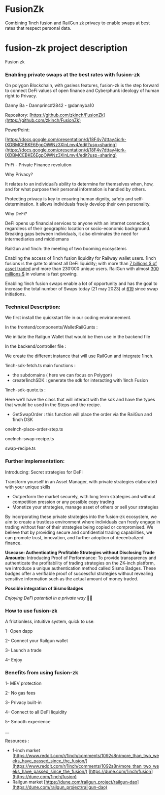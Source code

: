 # FusionZk

Combining 1inch fusion and RailGun zk privacy to enable swaps at best rates that respect personal data.

# fusion-zk project description

Fusion zk

### Enabling private swaps at the best rates with fusion-zk
On polygon Blockchain, with gasless features, fusion-zk is the step forward to connect DeFi values of open finance and Cyberphunk ideology of human right to Privacy.

Danny Ba - Dannprinc#2842 - @dannyba10

Repository:
[https://github.com/zkinch/FusionZk](https://github.com/zkinch/FusionZk)

PowerPoint:

[https://docs.google.com/presentation/d/18F4v7dttay4icrk-lXDBMCEBKE6EgpOiWNz3XInLmv4/edit?usp=sharing](https://docs.google.com/presentation/d/18F4v7dttay4icrk-lXDBMCEBKE6EgpOiWNz3XInLmv4/edit?usp=sharing)

PriFi - Private Finance revolution

Why Privacy?

It relates to an individual’s ability to determine for themselves when, how, and for what purpose their personal information is handled by others.

Protecting privacy is key to ensuring human dignity, safety and self-determination. It allows individuals freely develop their own personality.

Why DeFi?

DeFi opens up financial services to anyone with an internet connection, regardless of their geographic location or socio-economic background. Breaking gaps between individuals, it also eliminates the need for intermediaries and middlemans

RailGun and 1inch: the meeting of two booming ecosystems

Enabling the access of 1inch fusion liquidity for Railway wallet users. 1inch fusions is the gate to almost all DeFi liquidity; with more than [7 billions $ of asset traded](https://dune.com/1inch/fusion) and more than 230’000 unique users.
RailGun with almost [300 millions $](https://dune.com/railgun_project/railgun-dao) in volume is fast growing. 

Enabling 1inch fusion swaps enable a lot of opportunity and has the goal to increase the total number of Swaps today (21 may 2023) at [619](https://dune.com/railgun_project/railgun-dao) since swap initiations. 

### Technical Description:
We first install the quickstart file in our coding environnement.

In the frontend/components/WalletRailGunts : 

We initiate the Railgun Wallet that would be then use in the backend file

In the backend/controller file :

We create the different instance that will use RailGun and integrate 1inch. 

1inch-sdk-fetch.ts main functions : 

- the subdomains ( here we can focus on Polygon)
- create1inchSDK : generate the sdk for interacting with 1inch Fusion

1inch-sdk-quote.ts :

Here we’ll have the class that will interact with the sdk and have the types that would be used in the Steps and the recipe. 

- GetSwapOrder : this function will place the order via the RailGun  and 1inch DSK

oneInch-place-order-step.ts

oneInch-swap-recipe.ts

swap-recipe.ts

### Further implementation:
Introducing: Secret strategies for DeFi

Transform yourself in an Asset Manager, with private strategies elaborated with your unique skills 

- Outperform the market securely, with long term strategies and without competition pression or any possible copy trading
- Monetize your strategies, manage asset of others or sell your strategies

By incorporating these private strategies into the fusion-zk ecosystem, we aim to create a trustless environment where individuals can freely engage in trading without fear of their strategies being copied or compromised. We believe that by providing secure and confidential trading capabilities, we can promote trust, innovation, and further adoption of decentralized finance.

**Usecase: Authenticating Profitable Strategies without Disclosing Trade Amounts:** 
Introducing Proof of Performance: To provide transparency and authenticate the profitability of trading strategies on the ZK-inch platform, we introduce a unique authentication method called Sismo Badges. These badges offer a verifiable proof of successful strategies without revealing sensitive information such as the actual amount of money traded.

****Possible integration of Sismo Badges****

*Enjoying DeFi potential in a private way* 🦄🔫

### How to use fusion-zk

A frictionless, intuitive system, quick to use: 

1- Open dapp

2-  Connect your Railgun wallet 

3- Launch a trade

4- Enjoy

### Benefits from using fusion-zk

1- MEV protection

2- No gas fees

3- Privacy built-in

4- Connect to all DeFi liquidity 

5- Smooth experience

__

Resources : 

- 1-inch market [https://www.reddit.com/r/1inch/comments/1092s8n/more_than_two_weeks_have_passed_since_the_fusion/](https://www.reddit.com/r/1inch/comments/1092s8n/more_than_two_weeks_have_passed_since_the_fusion/)
[https://dune.com/1inch/fusion](https://dune.com/1inch/fusion)
- Railgun market
[https://dune.com/railgun_project/railgun-dao](https://dune.com/railgun_project/railgun-dao)
